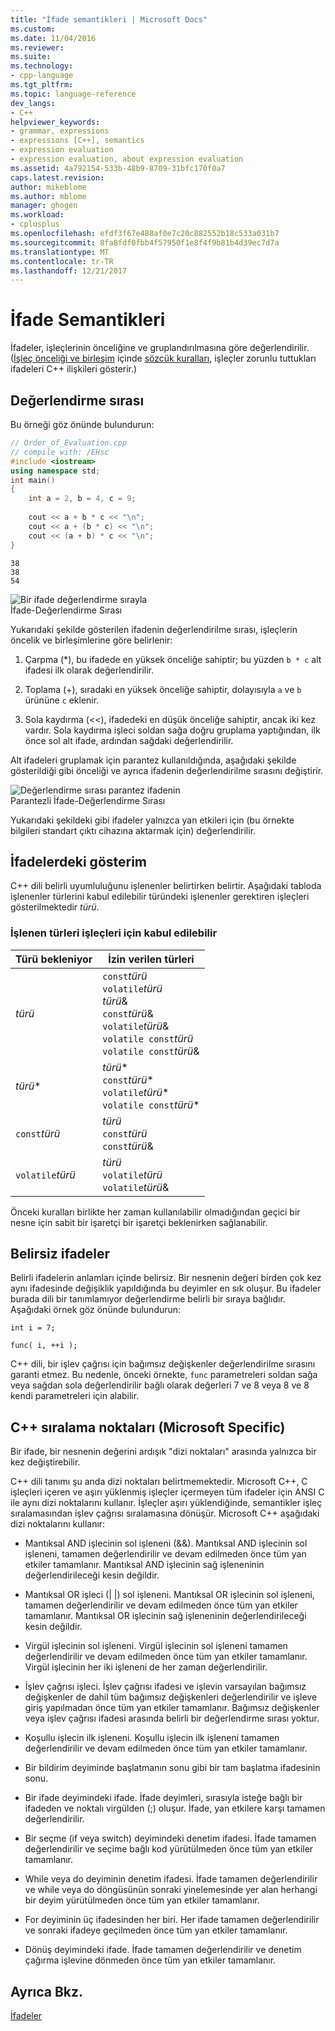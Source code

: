 ```yaml
---
title: "İfade semantikleri | Microsoft Docs"
ms.custom: 
ms.date: 11/04/2016
ms.reviewer: 
ms.suite: 
ms.technology:
- cpp-language
ms.tgt_pltfrm: 
ms.topic: language-reference
dev_langs:
- C++
helpviewer_keywords:
- grammar, expressions
- expressions [C++], semantics
- expression evaluation
- expression evaluation, about expression evaluation
ms.assetid: 4a792154-533b-48b9-8709-31bfc170f0a7
caps.latest.revision: 
author: mikeblome
ms.author: mblome
manager: ghogen
ms.workload:
- cplusplus
ms.openlocfilehash: efdf3f67e488af0e7c20c882552b18c533a031b7
ms.sourcegitcommit: 8fa8fdf0fbb4f57950f1e8f4f9b81b4d39ec7d7a
ms.translationtype: MT
ms.contentlocale: tr-TR
ms.lasthandoff: 12/21/2017
---
```

# <a name="semantics-of-expressions"></a>İfade Semantikleri
İfadeler, işleçlerinin önceliğine ve gruplandırılmasına göre değerlendirilir. ([İşleç önceliği ve birleşim](../cpp/cpp-built-in-operators-precedence-and-associativity.md) içinde [sözcük kuralları](../cpp/lexical-conventions.md), işleçler zorunlu tuttukları ifadeleri C++ ilişkileri gösterir.)  
  
## <a name="order-of-evaluation"></a>Değerlendirme sırası  
 Bu örneği göz önünde bulundurun:  
  
```cpp  
// Order_of_Evaluation.cpp  
// compile with: /EHsc  
#include <iostream>  
using namespace std;  
int main()  
{  
    int a = 2, b = 4, c = 9;  
  
    cout << a + b * c << "\n";  
    cout << a + (b * c) << "\n";  
    cout << (a + b) * c << "\n";  
}  
```  
  
```Output  
38  
38  
54  
```  
  
 ![Bir ifade değerlendirme sırayla](../cpp/media/vc38zv1.gif "vc38ZV1")  
İfade-Değerlendirme Sırası  
  
 Yukarıdaki şekilde gösterilen ifadenin değerlendirilme sırası, işleçlerin öncelik ve birleşimlerine göre belirlenir:  
  
1.  Çarpma (*), bu ifadede en yüksek önceliğe sahiptir; bu yüzden `b * c` alt ifadesi ilk olarak değerlendirilir.  
  
2.  Toplama (+), sıradaki en yüksek önceliğe sahiptir, dolayısıyla `a` ve `b` ürününe `c` eklenir.  
  
3.  Sola kaydırma (<<), ifadedeki en düşük önceliğe sahiptir, ancak iki kez vardır. Sola kaydırma işleci soldan sağa doğru gruplama yaptığından, ilk önce sol alt ifade, ardından sağdaki değerlendirilir.  
  
 Alt ifadeleri gruplamak için parantez kullanıldığında, aşağıdaki şekilde gösterildiği gibi önceliği ve ayrıca ifadenin değerlendirilme sırasını değiştirir.  
  
 ![Değerlendirme sırası parantez ifadenin](../cpp/media/vc38zv2.gif "vc38ZV2")  
Parantezli İfade-Değerlendirme Sırası  
  
 Yukarıdaki şekildeki gibi ifadeler yalnızca yan etkileri için (bu örnekte bilgileri standart çıktı cihazına aktarmak için) değerlendirilir.  
  
## <a name="notation-in-expressions"></a>İfadelerdeki gösterim  
 C++ dili belirli uyumluluğunu işlenenler belirtirken belirtir. Aşağıdaki tabloda işlenenler türlerini kabul edilebilir türündeki işlenenler gerektiren işleçleri gösterilmektedir *türü*.  
  
### <a name="operand-types-acceptable-to-operators"></a>İşlenen türleri işleçleri için kabul edilebilir  
  
|Türü bekleniyor|İzin verilen türleri|  
|-------------------|-------------------|  
|*türü*|`const`*türü*<br /> `volatile`*türü*<br /> *türü*&<br /> `const`*türü*&<br /> `volatile`*türü*&<br /> `volatile const`*türü*<br /> `volatile const`*türü*&|  
|*türü*\*|*türü*\*<br /> `const`*türü*\*<br /> `volatile`*türü*\*<br /> `volatile const`*türü*\*|  
|`const`*türü*|*türü*<br /> `const`*türü*<br />`const`*türü*&|  
|`volatile`*türü*|*türü*<br /> `volatile`*türü*<br /> `volatile`*türü*&|  
  
 Önceki kuralları birlikte her zaman kullanılabilir olmadığından geçici bir nesne için sabit bir işaretçi bir işaretçi beklenirken sağlanabilir.  
  
## <a name="ambiguous-expressions"></a>Belirsiz ifadeler  
 Belirli ifadelerin anlamları içinde belirsiz. Bir nesnenin değeri birden çok kez aynı ifadesinde değişiklik yapıldığında bu deyimler en sık oluşur. Bu ifadeler burada dili bir tanımlamıyor değerlendirme belirli bir sıraya bağlıdır. Aşağıdaki örnek göz önünde bulundurun:  
  
```  
int i = 7;  
  
func( i, ++i );  
```  
  
 C++ dili, bir işlev çağrısı için bağımsız değişkenler değerlendirilme sırasını garanti etmez. Bu nedenle, önceki örnekte, `func` parametreleri soldan sağa veya sağdan sola değerlendirilir bağlı olarak değerleri 7 ve 8 veya 8 ve 8 kendi parametreleri için alabilir.  
  
## <a name="c-sequence-points-microsoft-specific"></a>C++ sıralama noktaları (Microsoft Specific)  
 Bir ifade, bir nesnenin değerini ardışık "dizi noktaları" arasında yalnızca bir kez değiştirebilir.  
  
 C++ dili tanımı şu anda dizi noktaları belirtmemektedir. Microsoft C++, C işleçleri içeren ve aşırı yüklenmiş işleçler içermeyen tüm ifadeler için ANSI C ile aynı dizi noktalarını kullanır. İşleçler aşırı yüklendiğinde, semantikler işleç sıralamasından işlev çağrısı sıralamasına dönüşür. Microsoft C++ aşağıdaki dizi noktalarını kullanır:  
  
-   Mantıksal AND işlecinin sol işleneni (&&). Mantıksal AND işlecinin sol işleneni, tamamen değerlendirilir ve devam edilmeden önce tüm yan etkiler tamamlanır. Mantıksal AND işlecinin sağ işleneninin değerlendirileceği kesin değildir.  
  
-   Mantıksal OR işleci (&#124; &#124;) sol işleneni. Mantıksal OR işlecinin sol işleneni, tamamen değerlendirilir ve devam edilmeden önce tüm yan etkiler tamamlanır. Mantıksal OR işlecinin sağ işleneninin değerlendirileceği kesin değildir.  
  
-   Virgül işlecinin sol işleneni. Virgül işlecinin sol işleneni tamamen değerlendirilir ve devam edilmeden önce tüm yan etkiler tamamlanır. Virgül işlecinin her iki işleneni de her zaman değerlendirilir.  
  
-   İşlev çağrısı işleci. İşlev çağrısı ifadesi ve işlevin varsayılan bağımsız değişkenler de dahil tüm bağımsız değişkenleri değerlendirilir ve işleve giriş yapılmadan önce tüm yan etkiler tamamlanır. Bağımsız değişkenler veya işlev çağrısı ifadesi arasında belirli bir değerlendirme sırası yoktur.  
  
-   Koşullu işlecin ilk işleneni. Koşullu işlecin ilk işleneni tamamen değerlendirilir ve devam edilmeden önce tüm yan etkiler tamamlanır.  
  
-   Bir bildirim deyiminde başlatmanın sonu gibi bir tam başlatma ifadesinin sonu.  
  
-   Bir ifade deyimindeki ifade. İfade deyimleri, sırasıyla isteğe bağlı bir ifadeden ve noktalı virgülden (;) oluşur. İfade, yan etkilere karşı tamamen değerlendirilir.  
  
-   Bir seçme (if veya switch) deyimindeki denetim ifadesi. İfade tamamen değerlendirilir ve seçime bağlı kod yürütülmeden önce tüm yan etkiler tamamlanır.  
  
-   While veya do deyiminin denetim ifadesi. İfade tamamen değerlendirilir ve while veya do döngüsünün sonraki yinelemesinde yer alan herhangi bir deyim yürütülmeden önce tüm yan etkiler tamamlanır.  
  
-   For deyiminin üç ifadesinden her biri. Her ifade tamamen değerlendirilir ve sonraki ifadeye geçilmeden önce tüm yan etkiler tamamlanır.  
  
-   Dönüş deyimindeki ifade. İfade tamamen değerlendirilir ve denetim çağırma işlevine dönmeden önce tüm yan etkiler tamamlanır.  
  
## <a name="see-also"></a>Ayrıca Bkz.  
 [İfadeler](../cpp/expressions-cpp.md)